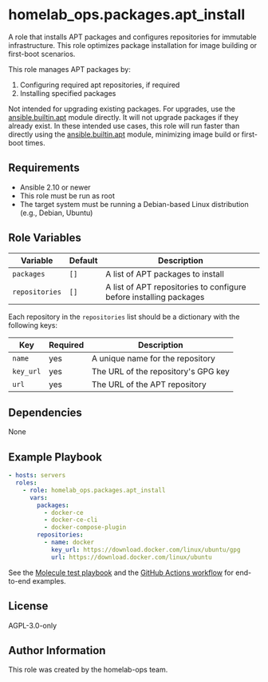 # homelab_ops.packages.apt_install

A role that installs APT packages and configures repositories for immutable infrastructure. This role optimizes package installation for image building or first-boot scenarios.

This role manages APT packages by:

1. Configuring required apt repositories, if required
2. Installing specified packages

Not intended for upgrading existing packages. For upgrades, use the [ansible.builtin.apt](https://docs.ansible.com/ansible/latest/collections/ansible/builtin/apt_module.html) module directly. It will not upgrade packages if they already exist. In these intended use cases, this role will run faster than directly using the [ansible.builtin.apt](https://docs.ansible.com/ansible/latest/collections/ansible/builtin/apt_module.html) module, minimizing image build or first-boot times.

## Requirements

- Ansible 2.10 or newer
- This role must be run as root
- The target system must be running a Debian-based Linux distribution (e.g., Debian, Ubuntu)

## Role Variables

| Variable | Default | Description |
| --- | --- | --- |
| `packages` | `[]` | A list of APT packages to install |
| `repositories` | `[]` | A list of APT repositories to configure before installing packages |

Each repository in the `repositories` list should be a dictionary with the following keys:

| Key | Required | Description |
| --- | --- | --- |
| `name` | yes | A unique name for the repository |
| `key_url` | yes | The URL of the repository's GPG key |
| `url` | yes | The URL of the APT repository |

## Dependencies

None

## Example Playbook

```yaml
- hosts: servers
  roles:
    - role: homelab_ops.packages.apt_install
      vars:
        packages:
          - docker-ce
          - docker-ce-cli
          - docker-compose-plugin
        repositories:
          - name: docker
            key_url: https://download.docker.com/linux/ubuntu/gpg
            url: https://download.docker.com/linux/ubuntu
```

See the [Molecule test playbook](../../molecule/apt_install/converge.yml) and the [GitHub Actions workflow](../../../.github/workflows/test-packages.yaml) for end-to-end examples.

## License

AGPL-3.0-only

## Author Information

This role was created by the homelab-ops team.
